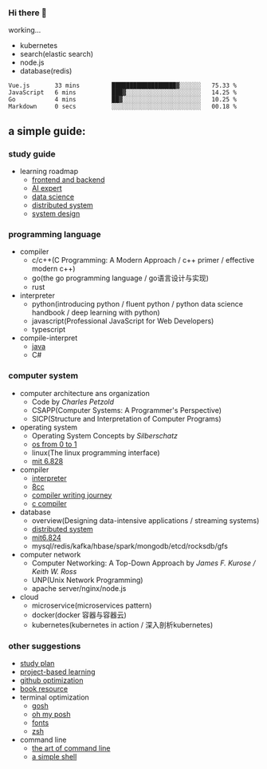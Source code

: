 ### Hi there 👋

working...
- kubernetes
- search(elastic search)
- node.js
- database(redis)
<!--START_SECTION:waka-->

```text
Vue.js       33 mins         ██████████████████▓░░░░░░   75.33 %
JavaScript   6 mins          ███▓░░░░░░░░░░░░░░░░░░░░░   14.25 %
Go           4 mins          ██▓░░░░░░░░░░░░░░░░░░░░░░   10.25 %
Markdown     0 secs          ░░░░░░░░░░░░░░░░░░░░░░░░░   00.18 %
```

<!--END_SECTION:waka-->

## a simple guide:

### study guide
- learning roadmap
  - [frontend and backend](https://github.com/kamranahmedse/developer-roadmap)
  - [AI expert](https://github.com/AMAI-GmbH/AI-Expert-Roadmap)
  - [data science](https://github.com/datasciencemasters/go)
  - [distributed system](https://github.com/theanalyst/awesome-distributed-systems)
  - [system design](https://github.com/doocs/advanced-java)

### programming language
- compiler
  - c/c++(C Programming: A Modern Approach / c++ primer / effective modern c++)
  - go(the go programming language / go语言设计与实现)
  - rust
- interpreter
  - python(introducing python / fluent python / python data science handbook / deep learning with python) 
  - javascript(Professional JavaScript for Web Developers)
  - typescript
- compile-interpret
  - [java](https://github.com/Snailclimb/JavaGuide)
  - C#

### computer system
- computer architecture ans organization
  - Code by *Charles Petzold*
  - CSAPP(Computer Systems: A Programmer's Perspective)
  - SICP(Structure and Interpretation of Computer Programs)
- operating system
  - Operating System Concepts by *Silberschatz*
  - [os from 0 to 1](https://github.com/tuhdo/os01)
  - linux(The linux programming interface)
  - [mit 6.828](https://github.com/shishujuan/mit6.828-2017)
- compiler
  - [interpreter](https://github.com/munificent/craftinginterpreters)
  - [8cc](https://github.com/rui314/8cc)
  - [compiler writing journey](https://github.com/DoctorWkt/acwj)
  - [c compiler](https://github.com/nlsandler/write_a_c_compiler)
- database
  - overview(Designing data-intensive applications / streaming systems)
  - [distributed system](https://github.com/theanalyst/awesome-distributed-systems)
  - [mit6.824](https://pdos.csail.mit.edu/6.824/schedule.html)
  - mysql/redis/kafka/hbase/spark/mongodb/etcd/rocksdb/gfs
- computer network
  - Computer Networking: A Top-Down Approach by *James F. Kurose / Keith W. Ross*
  - UNP(Unix Network Programming)
  - apache server/nginx/node.js
- cloud
  - microservice(microservices pattern)
  - docker(docker 容器与容器云)
  - kubernetes(kubernetes in action / 深入剖析kubernetes)

### other suggestions
- [study plan](https://github.com/jwasham/coding-interview-university)
- [project-based learning](https://github.com/tuvtran/project-based-learning)
- [github optimization](https://github.com/521xueweihan/GitHub520)
- [book resource](https://github.com/EbookFoundation/free-programming-books)
- terminal optimization
  - [gosh](https://github.com/Mayccoll/Gogh)
  - [oh my posh](https://github.com/JanDeDobbeleer/oh-my-posh)
  - [fonts](https://github.com/ryanoasis/nerd-fonts)
  - [zsh](https://github.com/ohmyzsh/ohmyzsh)
- command line
  - [the art of command line](https://github.com/jlevy/the-art-of-command-line)
  - [a simple shell](https://github.com/brenns10/lsh)


<!-- - 🔭 I’m currently working on UNP and Database
  
- 📫 How to reach me: ppdoooog@163.com

- 🚄 project:

  [A Simple 2D physical engine](https://github.com/bupt-juniorTeam/Case2D-lite-with-Csharp)

  [A Compiler](https://github.com/bupt-juniorTeam/compiler)
   -->

  <!--[blog](https://ppdog0.github.io/index) (lack of content)-->
  
<!--
  [java ee backend](https://github.com/ppdog0/java-ee-project)
    [python flask backend](https://github.com/NeilKleistGao/cloud-forest)
-->
  <!--
  ![Github Stats](https://github-readme-stats.vercel.app/api?username=ppdog0)
-->


<!--
**ppdog0/ppdog0** is a ✨ _special_ ✨ repository because its `README.md` (this file) appears on your GitHub profile.

Here are some ideas to get you started:

- 🔭 I’m currently working on ...
- 🌱 I’m currently learning ...
- 👯 I’m looking to collaborate on ...
- 🤔 I’m looking for help with ...
- 💬 Ask me about ...
- 📫 How to reach me: ...
- 😄 Pronouns: ...
- ⚡ Fun fact: ...
-->
